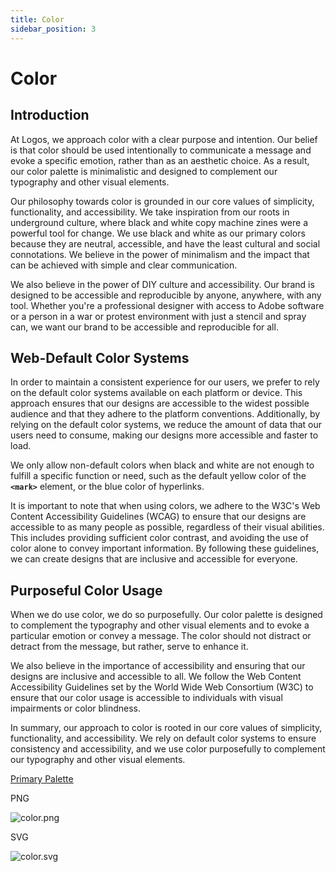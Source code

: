```yaml
---
title: Color
sidebar_position: 3
---
```


# Color

## **Introduction**

At Logos, we approach color with a clear purpose and intention. Our belief is that color should be used intentionally to communicate a message and evoke a specific emotion, rather than as an aesthetic choice. As a result, our color palette is minimalistic and designed to complement our typography and other visual elements.

Our philosophy towards color is grounded in our core values of simplicity, functionality, and accessibility. We take inspiration from our roots in underground culture, where black and white copy machine zines were a powerful tool for change. We use black and white as our primary colors because they are neutral, accessible, and have the least cultural and social connotations. We believe in the power of minimalism and the impact that can be achieved with simple and clear communication.

We also believe in the power of DIY culture and accessibility. Our brand is designed to be accessible and reproducible by anyone, anywhere, with any tool. Whether you're a professional designer with access to Adobe software or a person in a war or protest environment with just a stencil and spray can, we want our brand to be accessible and reproducible for all.

## Web-**Default Color Systems**

In order to maintain a consistent experience for our users, we prefer to rely on the default color systems available on each platform or device. This approach ensures that our designs are accessible to the widest possible audience and that they adhere to the platform conventions. Additionally, by relying on the default color systems, we reduce the amount of data that our users need to consume, making our designs more accessible and faster to load.

We only allow non-default colors when black and white are not enough to fulfill a specific function or need, such as the default yellow color of the **`<mark>`** element, or the blue color of hyperlinks.

It is important to note that when using colors, we adhere to the W3C's Web Content Accessibility Guidelines (WCAG) to ensure that our designs are accessible to as many people as possible, regardless of their visual abilities. This includes providing sufficient color contrast, and avoiding the use of color alone to convey important information. By following these guidelines, we can create designs that are inclusive and accessible for everyone.

## **Purposeful Color Usage**

When we do use color, we do so purposefully. Our color palette is designed to complement the typography and other visual elements and to evoke a particular emotion or convey a message. The color should not distract or detract from the message, but rather, serve to enhance it.

We also believe in the importance of accessibility and ensuring that our designs are inclusive and accessible to all. We follow the Web Content Accessibility Guidelines set by the World Wide Web Consortium (W3C) to ensure that our color usage is accessible to individuals with visual impairments or color blindness.

In summary, our approach to color is rooted in our core values of simplicity, functionality, and accessibility. We rely on default color systems to ensure consistency and accessibility, and we use color purposefully to complement our typography and other visual elements.

[Primary Palette](https://www.notion.so/8b15323df0d84a7c9ee520ecbcf38930?pvs=21)

PNG

![color.png](https://prod-files-secure.s3.us-west-2.amazonaws.com/1518abd9-c08f-4989-93c1-96525e62bce5/276ad339-3dfe-4ff5-b979-654533b5c198/color.png)

SVG

![color.svg](https://prod-files-secure.s3.us-west-2.amazonaws.com/1518abd9-c08f-4989-93c1-96525e62bce5/922a052a-1963-41a0-8bfc-2cafc0213fbd/color.svg)